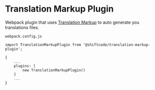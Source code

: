 # Translation Markup Plugin

Webpack plugin that uses [Translation Markup](https://translationmarkup.com/) to auto generate you translations files.

`webpack.config.js`

```
import TranslationMarkupPlugin from '@shiftcode/translation-markup-plugin';

{
	...
	plugins: [
		new TranslationMarkupPlugin()
	]
	...
}
```
